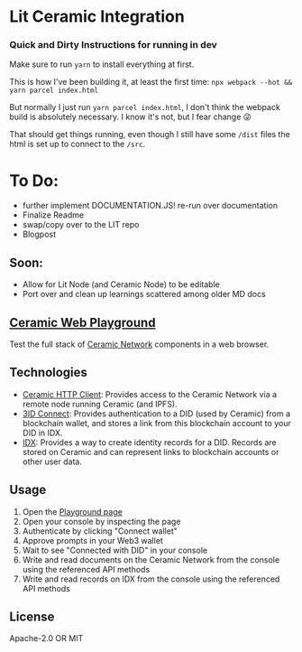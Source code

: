 # Lit Ceramic Integration

### Quick and Dirty Instructions for running in dev

Make sure to run `yarn` to install everything at first.

This is how I've been building it, at least the first time: `npx webpack --hot && yarn parcel index.html`

But normally I just run `yarn parcel index.html`, I don't think the webpack build is absolutely necessary. I know it's not, but I fear change 😜

That should get things running, even though I still have some `/dist` files the html is set up to connect to the `/src`.

# To Do:

- further implement DOCUMENTATION.JS! re-run over documentation
- Finalize Readme
- swap/copy over to the LIT repo
- Blogpost

## Soon:

- Allow for Lit Node (and Ceramic Node) to be editable
- Port over and clean up learnings scattered among older MD docs

## [Ceramic Web Playground](https://ceramicstudio.github.io/web-playground/)

Test the full stack of [Ceramic Network](https://ceramic.network/) components in a web browser.

## Technologies

- [Ceramic HTTP Client](https://developers.ceramic.network/reference/javascript/clients/#http-client): Provides access to the Ceramic Network via a remote node running Ceramic (and IPFS).
- [3ID Connect](https://developers.ceramic.network/build/authentication/#did-provider-or-wallet): Provides authentication to a DID (used by Ceramic) from a blockchain wallet, and stores a link from this blockchain account to your DID in IDX.
- [IDX](https://idx.xyz/): Provides a way to create identity records for a DID. Records are stored on Ceramic and can represent links to blockchain accounts or other user data.

## Usage

1. Open the [Playground page](https://ceramicstudio.github.io/web-playground/)
1. Open your console by inspecting the page
1. Authenticate by clicking "Connect wallet"
1. Approve prompts in your Web3 wallet
1. Wait to see "Connected with DID" in your console
1. Write and read documents on the Ceramic Network from the console using the referenced API methods
1. Write and read records on IDX from the console using the referenced API methods

## License

Apache-2.0 OR MIT

